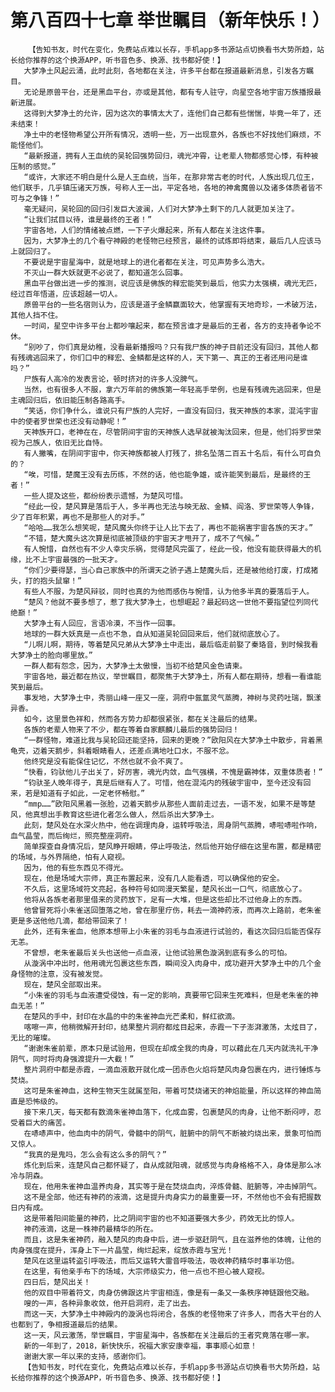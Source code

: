 # 第八百四十七章 举世瞩目（新年快乐！）
        【告知书友，时代在变化，免费站点难以长存，手机app多书源站点切换看书大势所趋，站长给你推荐的这个换源APP，听书音色多、换源、找书都好使！】
       大梦净土风起云涌，此时此刻，各地都在关注，许多平台都在报道最新消息，引发各方瞩目。
       无论是原兽平台，还是黑血平台，亦或是其他，都有专人驻守，向星空各地宇宙万族播报最新进展。
       这得到大梦净土的允许，因为这次的事情太大了，连他们自己都有些惴惴，毕竟一年了，还未结束！
       净土中的老怪物希望公开所有情况，透明一些，万一出现意外，各族也不好找他们麻烦，不能怪他们。
       “最新报道，拥有人王血统的吴轮回强势回归，魂光冲霄，让老辈人物都感觉心悸，有种被压制的感觉。”
       “或许，大家还不明白是什么是人王血统，当年，在那非常古老的时代，人族出现几位王，他们联手，几乎镇压诸天万族，号称人王一出，平定各地，各地的神禽魔兽以及诸多体质者皆不可与之争锋！”
       毫无疑问，吴轮回的回归引发巨大波澜，人们对大梦净土剩下的几人就更加关注了。
       “让我们拭目以待，谁是最终的王者！”
       宇宙各地，人们的情绪被点燃，一下子火爆起来，所有人都在关注这件事。
       因为，大梦净土的几个看守神殿的老怪物已经预言，最终的试炼即将结束，最后几人应该马上就回归了。
       不要说是宇宙星海中，就是地球上的进化者都在关注，可见声势多么浩大。
       不灭山一群大妖就更不必说了，都知道怎么回事。
       黑血平台做出进一步的推测，说应该是佛族的释宏能笑到最后，他实力太强横，魂光无匹，经过百年悟道，应该超越一切人。
       原兽平台的一些名宿则认为，应该是道子金鳞赢面较大，他掌握有天地奇珍，一术破万法，其他人挡不住。
       一时间，星空中许多平台上都吵嚷起来，都在预言谁才是最后的王者，各方的支持者争论不休。
       “别吵了，你们真是幼稚，没看最新播报吗？只有我尸族的神子目前还没有回归，其他人都有残魂逃回来了，你们口中的释宏、金鳞都是这样的人，天下第一、真正的王者还用问是谁吗？”
       尸族有人高冷的发表言论，顿时挤对的许多人没脾气。
       当然，也有很多人不服，拿六万年前的佛族第一年轻高手举例，也是有残魂先逃回来，但是主魂回归后，依旧能压制各路高手。
       “笑话，你们争什么，谁说只有尸族的人完好，一直没有回归，我天神族的本家，混沌宇宙中的使者罗世荣也还没有动静呢！”
       天神族开口，老神在在，尽管阴间宇宙的天神族人选早就被淘汰回来，但是，他们将罗世荣视为己族人，依旧无比自恃。
       有人撇嘴，在阴间宇宙中，你天神族都被人打残了，排名坠落二百五十名后，有什么可自负的？
       “唉，可惜，楚魔王没有去历练，不然的话，他也能争雄，或许能笑到最后，是最终的王者！”
       一些人提及这些，都纷纷表示遗憾，为楚风可惜。
       “经此一役，楚风算是落后于人，多半再也无法与映无敌、金鳞、阎洛、罗世荣等人争锋，少了百年积累，再也不是那些人的对手。”
       “哈哈……我怎么想笑呢，楚风魔头你终于让人比下去了，再也不能祸害宇宙各族的天才。”
       “不错，楚大魔头这次算是彻底被顶级的宇宙天才甩开了，成不了气候。”
       有人惋惜，自然也有不少人幸灾乐祸，觉得楚风完蛋了，经此一役，他没有能获得最大的机缘，比不上宇宙最强的一批天才。
       “你们少要得瑟，当心自己家族中的所谓天之骄子遇上楚魔头后，还是被他给打废，打成猪头，打的抱头鼠窜！”
       有些人不服，为楚风辩驳，同时也真的为他而感伤与惋惜，认为他多半真的要落后于人。
       “楚风？他就不要多想了，惹了我大梦净土，也想崛起？最起码这一世他不要指望位列同代绝巅！”
       大梦净土有人回应，言语冷漠，不当作一回事。
       地球的一群大妖真是一点也不急，自从知道吴轮回回来后，他们就彻底放心了。
       “儿啊儿啊，期待，等着楚风兄弟从大梦净土中走出，最后临走前娶了秦珞音，到时候我看大梦净土的脸向哪里放。”
       一群人都有怨念，因为，大梦净土太傲慢，当初不给楚风金色请柬。
       宇宙各地，最近都在热议，举世瞩目，都聚焦于大梦净土，所有人都在期待，想看一看谁能笑到最后。
       事发地，大梦净土中，秀丽山峰一座又一座，洞府中氤氲灵气蒸腾，神树与灵药吐瑞，飘漾异香。
       如今，这里景色祥和，然而各方势力却都很紧张，都在关注最后的结果。
       各族的老辈人物来了不少，都在等着自家麒麟儿最后的强势回归！
       “一群怪物，难道比我与吴轮回还能坚持，回来的更晚？”欧阳风在大梦净土中散步，背着黑龟壳，迈着天鹅步，斜着眼睛看人，还差点满地吐口水，不服不忿。
       他终究是没有能保住记忆，不然也就不会不爽了。
       “快看，钧驮他儿子出关了，好厉害，魂光内敛，血气强横，不愧是霸神体，双重体质者！”
       “钧驮圣人晚年得子，真是后继有人了。可惜，他在混沌内的残破宇宙中，至今还没有回来，若是知道有子如此，一定老怀畅慰。”
       “mmp……”欧阳风黑着一张脸，迈着天鹅步从那些人面前走过去，一语不发，如果不是等楚风，他真想出手教育这些进化者怎么做人，然后杀出大梦净土。
       此刻，楚风处在水深火热中，他在调理肉身，运转呼吸法，周身阴气蒸腾，哧啦哧啦作响，血气晶莹，而后绚烂，照亮整座洞府。
       简单探查自身情况后，楚风睁开眼睛，停止呼吸法，然后他开始仔细在这里布置，都是精密的场域，与外界隔绝，怕有人窥视。
       因为，他的有些东西见不得光。
       现在，他是场域大宗师，真正布置起来，没有几人能看透，可以确保他的安全。
       不久后，这里场域符文亮起，各种符号如同漫天繁星，楚风长出一口气，彻底放心了。
       他将从各族老者那里借来的灵药放下，足有一大堆，但是这些却比不过他身上的东西。
       他曾冒死将小朱雀送回堕落之地，曾在那里疗伤，耗去一滴神药液，而再次上路前，老朱雀更是多送他他几滴，都给带回来了！
       此外，还有朱雀血，他原本想带上小朱雀的羽毛与血液进行试验的，看这次回归后能否保存无恙。
       不曾想，老朱雀最后关头也送他一点血液，让他试验黑色漩涡到底有多么的可怕。
       从漩涡中冲出时，他用魂光包裹这些东西，瞬间没入肉身中，成功避开大梦净土中的几个金身怪物的注意，没有被发觉。
       现在，楚风全部取出来。
       “小朱雀的羽毛与血液遭受侵蚀，有一定的影响，真要带它回来生死难料，但是老朱雀的神血无恙！”
       在楚风的手中，封印在水晶的中的朱雀神血光芒柔和，鲜红欲滴。
       喀嚓一声，他稍微解开封印，结果整片洞府都炫目起来，赤霞一下子澎湃激荡，太炫目了，无比的璀璨。
       “谢谢朱雀前辈，原本只是试验用，但现在却成全我的肉身，可以藉此在几天内就洗礼干净阴气，同时将肉身强渡提升一大截！”
       整片洞府中都是赤霞，一滴血液散开就化成一团赤色火焰将楚风肉身包裹在内，进行锤炼与焚烧。
       这可是朱雀神血，这种生物天生就属至阳，带着可焚烧诸天的神焰能量，所以这样的神血简直是恐怖级的。
       接下来几天，每天都有数滴朱雀神血落下，化成血雾，包裹楚风的肉身，让他不断闷哼，忍受着巨大的痛苦。
       在哧哧声中，他血肉中的阴气，骨髓中的阴气，脏腑中的阴气不断被灼烧出来，景象可怕而又惊人。
       “我真的是鬼吗，怎么会有这么多的阴气？”
       炼化到后来，连楚风自己都怀疑了，自从成就阳魂，就感觉与肉身格格不入，身体是那么冰冷与阴森。
       现在，他用朱雀神血温养肉身，其实等于是在焚烧血肉，淬炼骨髓、脏腑等，冲击掉阴气。
       这不是全部，他还有神药的液滴，这是提升肉身实力的最重要一环，不然他也不会有把握数日内有成。
       这是带着阳间能量的神药，比之阴间宇宙的也不知道要强大多少，药效无比的惊人。
       神药液滴，这是一株神药最精华的所在。
       而且，这是朱雀神药，融入楚风的肉身中后，进一步驱赶阴气，且在滋养他的体魄，让他的肉身强度在提升，浑身上下一片晶莹，绚烂起来，绽放赤霞与宝光！
       楚风在这里运转盗引呼吸法，而后又运转大雷音呼吸法，吸收神药精华时事半功倍。
       在这里，有他亲手布下的场域，大宗师级实力，他一点也不担心被人窥视。
       四日后，楚风出关！
       他的双目中带着符文，肉身仿佛跟这片宇宙相连，像是有一条又一条秩序神链跟他交融。
       嗖的一声，各种异象收敛，他开启洞府，走了出去。
       而这一天，大梦净土中神殿内的漩涡也将闭合，各族的老怪物来了许多人，而各大平台的人也都到了，争相报道最后的结果。
       这一天，风云激荡，举世瞩目，宇宙星海中，各族都在关注最后的王者究竟落在哪一家。
       新的一年到了，2018，新快快乐，祝福大家安康幸福，事事顺心如意！
       谢谢大家一年以来的支持，感谢你们。
       【告知书友，时代在变化，免费站点难以长存，手机app多书源站点切换看书大势所趋，站长给你推荐的这个换源APP，听书音色多、换源、找书都好使！】